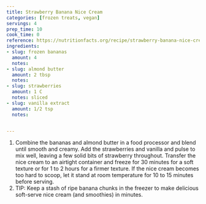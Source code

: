 ```yaml
---
title: Strawberry Banana Nice Cream
categories: [frozen treats, vegan]
servings: 4
prep_time: 10
cook_time: 0 
reference: https://nutritionfacts.org/recipe/strawberry-banana-nice-cream/ 
ingredients:
- slug: frozen bananas
  amount: 4
  notes:
- slug: almond butter
  amount: 2 tbsp
  notes:
- slug: strawberries
  amount: 1 C
  notes: sliced
- slug: vanilla extract
  amount: 1/2 tsp
  notes:


---
```


1. Combine the bananas and almond butter in a food processor and blend until smooth and creamy. Add the strawberries and vanilla and pulse to mix well, leaving a few solid bits of strawberry throughout. Transfer the nice cream to an airtight container and freeze for 30 minutes for a soft texture or for 1 to 2 hours for a firmer texture. If the nice cream becomes too hard to scoop, let it stand at room temperature for 10 to 15 minutes before serving.
2. TIP: Keep a stash of ripe banana chunks in the freezer to make delicious soft-serve nice cream (and smoothies) in minutes.
